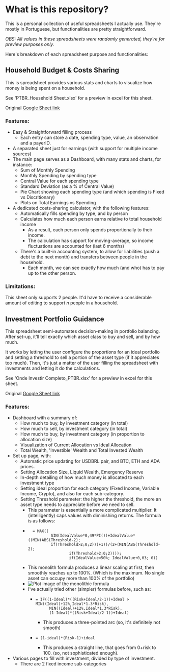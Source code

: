 # What is this repository?
This is a personal collection of useful spreadsheets I actually use. They're mostly in Portuguese, but functionalities are pretty straightforward.

_OBS: All values in these spreadsheets were randomly generated, they're for preview purposes only._

Here's breakdown of each spreadsheet purpose and functionalities:

## Household Budget & Costs Sharing
This is spreadsheet provides various stats and charts to visualize how money is being spent on a household.

See 'PTBR_Household Sheet.xlsx' for a preview in excel for this sheet.

Original [Google Sheet link](https://docs.google.com/spreadsheets/d/1R5Y-YtyYPQ8UfNlO88i3_BSQSj7OkC3Ea1Zp0OYaTbI/edit?usp=sharing)

### Features:
- Easy & Straightforward filling process
	- Each entry can store a date, spending type, value, an observation and a payerID.
- A separated sheet just for earnings (with support for multiple income sources)
- The main page serves as a Dashboard, with many stats and charts, for instance:
	- Sum of Monthly Spending
	- Monthly Spending by spending type
	- Central Value for each spending type
	- Standard Deviation (as a % of Central Value)
	- Pie Chart showing each spending type (and which spending is Fixed vs Discritionary)
	- Plots on Total Earnings vs Spending
- A dedicated costs-sharing calculator, with the following features:
	- Automatically fills spending by type, and by person
	- Calculates how much each person earns relative to total household income
		- As a result, each person only spends proportionally to their income.
		- The calculation has support for moving-average, so income fluctuations are accounted for (last 6 months)
	-  There's a built-in accounting system, to allow for liabilities (push a debt to the next month) and transfers between people in the household.
		- Each month, we can see exactly how much (and who) has to pay up to the other person.

### Limitations:
This sheet only supports 2 people. It'd have to receive a considerable amount of editing to support _n_ people in a household.


## Investment Portfolio Guidance
This spreadsheet semi-automates decision-making in portfolio balancing. After set-up, it'll tell exactly which asset class to buy and sell, and by how much.

It works by letting the user configure the proportions for an ideal portfolio and setting a threshold to sell a portion of the asset type (if it appreciates too much). Then, it's just a matter of the user filling the spreadsheet with investments and letting it do the calculations.

See 'Onde Investir Completo_PTBR.xlsx' for a preview in excel for this sheet.

Original [Google Sheet link](https://docs.google.com/spreadsheets/d/168S69ckOY9rqN7M3nANy0LgzVHldvlRLFbf6mjyjb4c/edit?usp=sharing)

### Features:
- Dashboard with a summary of:
	- How much to buy, by investment category (in total)
	- How much to sell, by investment category (in total)
	- How much to buy, by investment category (in proportion to allocation size)
	- Visualization of Current Allocation vs Ideal Allocation
	- Total Wealth, 'Investible' Wealth and Total Invested Wealth
- Set up page, with:
	- Automatic price updating for USDBRL pair, and BTC, ETH and ADA prices.
	- Setting Allocation Size, Liquid Wealth, Emergency Reserve
	- In-depth detailing of how much money is allocated to each investment type
	- Setting ideal proportion for each category (Fixed Income, Variable Income, Crypto), and also for each sub-category.
	- Setting Threshold parameter: the higher the threshold, the more an asset type needs to appreciate before we need to sell.
		- This parameter is essentially a more complicated multiplier. It (intelligently) caps values with diminishing returns. The formula is as follows:
		- ```excel
			= MAX((
					SIN(IdealValue*0,49*PI())+IdealValue*((MIN(ABS(Threshold-2);
					if(Threshold>2;0;2)))+1))/(2+(MIN(ABS(Threshold-2);
							if(Threshold>2;0;2))));
							if(IdealValue<50%; IdealValue+0,03; 0))
			```
		- This monolith formula produces  a linear scaling at first, then smoothly reaches up to 100%. (Which is the maximum. No single asset can occupy more than 100% of the portfolio)
		- ![Plot image of the monolithic formula](https://prnt.sc/3roQg3ZoCuuP)
		- I've actually tried other (simpler) formulas before, such as:
			- ```excel
			  = IF((1-Ideal)*((Risk+Ideal/2-1))+Ideal > MIN((Ideal)+12%,Ideal*1.3*Risk),
					MIN((Ideal)+12%,Ideal*1.3*Risk),
					(1-Ideal)*((Risk+Ideal/2-1))+Ideal)
				```
				- This produces a three-pointed arc (so, it's definitely not smooth)
			- ```excel
			  = (1-ideal)*(Risk-1)+ideal
				```
				- This produces a straight line, that goes from 0+risk to 100. (so, not sophisticated enough).
- Various pages to fill with investment, divided by type of investment.
	- There are 2 fixed income sub-categories
